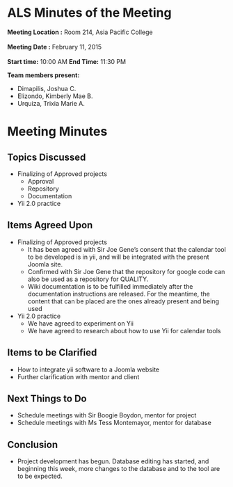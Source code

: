 # ALS Minutes of the Meeting #

**Meeting Location :** Room 214, Asia Pacific College <br> <br>
<b>Meeting  Date :</b> February 11, 2015 <br> <br>
<b>Start time:</b> 10:00 AM <b>End Time:</b> 11:30 PM <br>

<b>Team members present:</b>
<ul><li>Dimapilis, Joshua C.<br>
</li><li>Elizondo, Kimberly Mae B.<br>
</li><li>Urquiza, Trixia Marie A.</li></ul>

<h1>Meeting Minutes</h1>

<h2>Topics Discussed</h2>

<ul><li>Finalizing of Approved projects<br>
<ul><li>Approval<br>
</li><li>Repository<br>
</li><li>Documentation<br>
</li></ul></li><li>Yii 2.0 practice</li></ul>

<h2>Items Agreed Upon</h2>

<ul><li>Finalizing of Approved projects<br>
<ul><li>It has been agreed with Sir Joe Gene’s consent that the calendar tool to be developed is in yii, and will be integrated with the present Joomla site.<br>
</li><li>Confirmed with Sir Joe Gene that the repository for google code can also be used as a repository for QUALITY.<br>
</li><li>Wiki documentation is to be fulfilled immediately after the documentation instructions are released. For the meantime, the content that can be placed are the ones already present and being used<br>
</li></ul></li><li>Yii 2.0 practice<br>
<ul><li>We have agreed to experiment on Yii<br>
</li><li>We have agreed to research about how to use Yii for calendar tools</li></ul></li></ul>


<h2>Items to be Clarified</h2>

<ul><li>How to integrate yii software to a Joomla website<br>
</li><li>Further clarification with mentor and client</li></ul>


<h2>Next Things to Do</h2>

<ul><li>Schedule meetings with Sir Boogie Boydon, mentor for project<br>
</li><li>Schedule meetings with Ms Tess Montemayor, mentor for database</li></ul>


<h2>Conclusion</h2>

<ul><li>Project development has begun. Database editing has started, and beginning this week, more changes to the database and to the tool are to be expected.